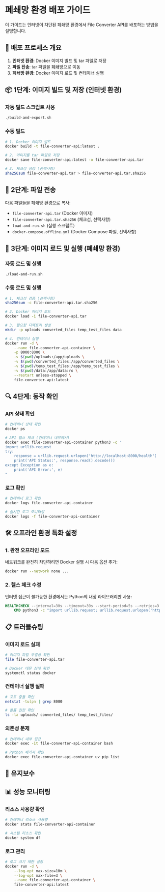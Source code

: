 # 폐쇄망 환경 배포 가이드

이 가이드는 인터넷이 차단된 폐쇄망 환경에서 File Converter API를 배포하는 방법을 설명합니다.

## 🔄 배포 프로세스 개요

1. **인터넷 환경**: Docker 이미지 빌드 및 tar 파일로 저장
2. **파일 전송**: tar 파일을 폐쇄망으로 이동
3. **폐쇄망 환경**: Docker 이미지 로드 및 컨테이너 실행

## 📦 1단계: 이미지 빌드 및 저장 (인터넷 환경)

### 자동 빌드 스크립트 사용
```bash
./build-and-export.sh
```

### 수동 빌드
```bash
# 1. Docker 이미지 빌드
docker build -t file-converter-api:latest .

# 2. 이미지를 tar 파일로 저장
docker save file-converter-api:latest -o file-converter-api.tar

# 3. 체크섬 생성 (선택사항)
sha256sum file-converter-api.tar > file-converter-api.tar.sha256
```

## 🚚 2단계: 파일 전송

다음 파일들을 폐쇄망 환경으로 복사:
- `file-converter-api.tar` (Docker 이미지)
- `file-converter-api.tar.sha256` (체크섬, 선택사항)
- `load-and-run.sh` (실행 스크립트)
- `docker-compose.offline.yml` (Docker Compose 파일, 선택사항)

## 🔄 3단계: 이미지 로드 및 실행 (폐쇄망 환경)

### 자동 로드 및 실행
```bash
./load-and-run.sh
```

### 수동 로드 및 실행
```bash
# 1. 체크섬 검증 (선택사항)
sha256sum -c file-converter-api.tar.sha256

# 2. Docker 이미지 로드
docker load -i file-converter-api.tar

# 3. 필요한 디렉토리 생성
mkdir -p uploads converted_files temp_test_files data

# 4. 컨테이너 실행
docker run -d \
    --name file-converter-api-container \
    -p 8000:8000 \
    -v $(pwd)/uploads:/app/uploads \
    -v $(pwd)/converted_files:/app/converted_files \
    -v $(pwd)/temp_test_files:/app/temp_test_files \
    -v $(pwd)/data:/app/data:ro \
    --restart unless-stopped \
    file-converter-api:latest
```


## 🔍 4단계: 동작 확인

### API 상태 확인
```bash
# 컨테이너 상태 확인
docker ps

# API 헬스 체크 (컨테이너 내부에서)
docker exec file-converter-api-container python3 -c "
import urllib.request
try:
    response = urllib.request.urlopen('http://localhost:8000/health')
    print('API Status:', response.read().decode())
except Exception as e:
    print('API Error:', e)
"
```

### 로그 확인
```bash
# 컨테이너 로그 확인
docker logs file-converter-api-container

# 실시간 로그 모니터링
docker logs -f file-converter-api-container
```

## 🛠️ 오프라인 환경 특화 설정

### 1. 완전 오프라인 모드
네트워크를 완전히 차단하려면 Docker 실행 시 다음 옵션 추가:
```bash
docker run --network none ...
```

### 2. 헬스 체크 수정
인터넷 접근이 불가능한 환경에서는 Python의 내장 라이브러리만 사용:
```dockerfile
HEALTHCHECK --interval=30s --timeout=30s --start-period=5s --retries=3 \
    CMD python3 -c "import urllib.request; urllib.request.urlopen('http://localhost:8000/health')" || exit 1
```

## 📋 트러블슈팅

### 이미지 로드 실패
```bash
# 이미지 파일 무결성 확인
file file-converter-api.tar

# Docker 데몬 상태 확인
systemctl status docker
```

### 컨테이너 실행 실패
```bash
# 포트 충돌 확인
netstat -tulpn | grep 8000

# 볼륨 권한 확인
ls -la uploads/ converted_files/ temp_test_files/
```

### 의존성 문제
```bash
# 컨테이너 내부 접근
docker exec -it file-converter-api-container bash

# Python 패키지 확인
docker exec file-converter-api-container uv pip list
```

## 🔧 유지보수

## 📊 성능 모니터링

### 리소스 사용량 확인
```bash
# 컨테이너 리소스 사용량
docker stats file-converter-api-container

# 시스템 리소스 확인
docker system df
```

### 로그 관리
```bash
# 로그 크기 제한 설정
docker run -d \
    --log-opt max-size=10m \
    --log-opt max-file=3 \
    --name file-converter-api-container \
    file-converter-api:latest
```

